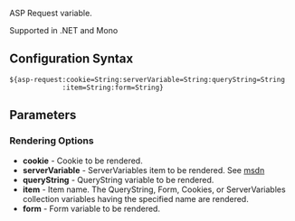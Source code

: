 ASP Request variable. 

Supported in .NET and Mono

## Configuration Syntax
```
${asp-request:cookie=String:serverVariable=String:queryString=String
             :item=String:form=String}
```

## Parameters
### Rendering Options
* **cookie** - Cookie to be rendered.
* **serverVariable** - ServerVariables item to be rendered. See [msdn](https://msdn.microsoft.com/en-us/library/ms524602(v=vs.90).aspx)
* **queryString** - QueryString variable to be rendered.
* **item** - Item name. The QueryString, Form, Cookies, or ServerVariables collection variables having the specified name are rendered.
* **form** - Form variable to be rendered.